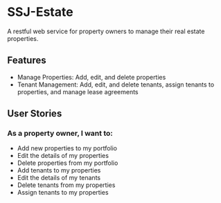 # SSJ-Estate

A restful web service for property owners to manage their real estate properties.

## Features

- Manage Properties: Add, edit, and delete properties
- Tenant Management: Add, edit, and delete tenants, assign tenants to properties, and manage lease agreements

## User Stories

### As a property owner, I want to:

- Add new properties to my portfolio
- Edit the details of my properties
- Delete properties from my portfolio
- Add tenants to my properties
- Edit the details of my tenants
- Delete tenants from my properties
- Assign tenants to my properties
